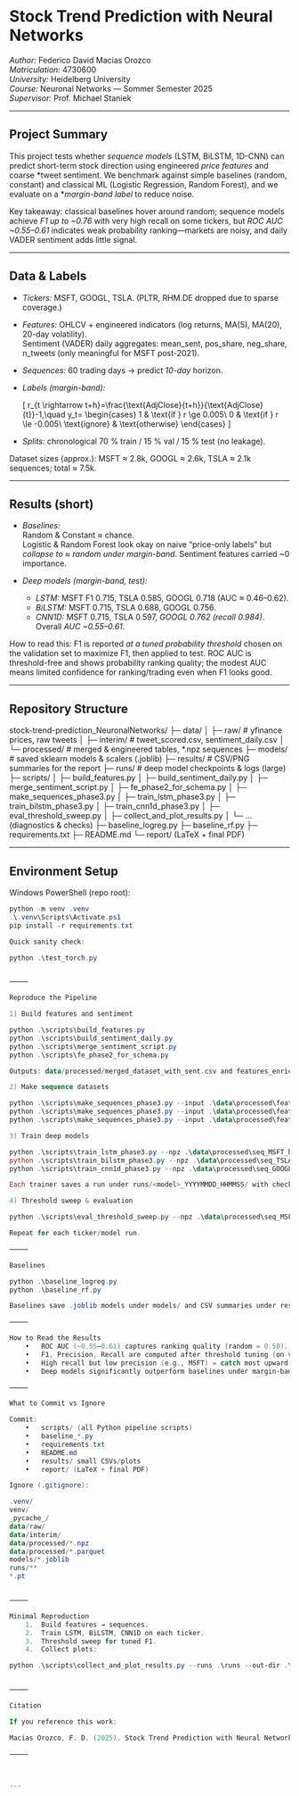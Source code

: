 

# Stock Trend Prediction with Neural Networks

*Author:* Federico David Macias Orozco  
*Matriculation:* 4730600  
*University:* Heidelberg University  
*Course:* Neuronal Networks — Sommer Semester 2025  
*Supervisor:* Prof. Michael Staniek  

---

## Project Summary

This project tests whether *sequence models* (LSTM, BiLSTM, 1D-CNN) can predict short-term stock direction using engineered *price features* and coarse *tweet sentiment. We benchmark against simple baselines (random, constant) and classical ML (Logistic Regression, Random Forest), and we evaluate on a **margin-band label* to reduce noise.

Key takeaway: classical baselines hover around random; sequence models achieve *F1 up to ~0.76* with very high recall on some tickers, but *ROC AUC ~0.55–0.61* indicates weak probability ranking—markets are noisy, and daily VADER sentiment adds little signal.

---

## Data & Labels

- *Tickers:* MSFT, GOOGL, TSLA. (PLTR, RHM.DE dropped due to sparse coverage.)
- *Features:* OHLCV + engineered indicators (log returns, MA(5), MA(20), 20-day volatility).  
  Sentiment (VADER) daily aggregates: mean_sent, pos_share, neg_share, n_tweets (only meaningful for MSFT post-2021).
- *Sequences:* 60 trading days → predict *10-day* horizon.
- *Labels (margin-band):*

  \[
  r_{t \rightarrow t+h}=\frac{\text{AdjClose}{t+h}}{\text{AdjClose}{t}}-1,\quad
  y_t=
  \begin{cases}
  1 & \text{if } r \ge 0.005\\
  0 & \text{if } r \le -0.005\\
  \text{ignore} & \text{otherwise}
  \end{cases}
  \]

- *Splits:* chronological 70 % train / 15 % val / 15 % test (no leakage).

Dataset sizes (approx.): MSFT ≈ 2.8k, GOOGL ≈ 2.6k, TSLA ≈ 2.1k sequences; total ≈ 7.5k.

---

## Results (short)

- *Baselines:*  
  Random & Constant ≈ chance.  
  Logistic & Random Forest look okay on naive “price-only labels” but *collapse to ≈ random under margin-band*. Sentiment features carried ~0 importance.

- *Deep models (margin-band, test):*
  - *LSTM:* MSFT F1 0.715, TSLA 0.585, GOOGL 0.718 (AUC ≈ 0.46–0.62).  
  - *BiLSTM:* MSFT 0.715, TSLA 0.688, GOOGL 0.756.  
  - *CNN1D:* MSFT 0.715, TSLA 0.597, *GOOGL 0.762 (recall 0.984)*.  
  Overall *AUC ~0.55–0.61*.

How to read this: F1 is reported *at a tuned probability threshold* chosen on the validation set to maximize F1, then applied to test. ROC AUC is threshold-free and shows probability ranking quality; the modest AUC means limited confidence for ranking/trading even when F1 looks good.

---

## Repository Structure

stock-trend-prediction_NeuronalNetworks/
├─ data/
│  ├─ raw/              # yfinance prices, raw tweets
│  ├─ interim/          # tweet_scored.csv, sentiment_daily.csv
│  └─ processed/        # merged & engineered tables, *.npz sequences
├─ models/              # saved sklearn models & scalers (.joblib)
├─ results/             # CSV/PNG summaries for the report
├─ runs/                # deep model checkpoints & logs (large)
├─ scripts/
│  ├─ build_features.py
│  ├─ build_sentiment_daily.py
│  ├─ merge_sentiment_script.py
│  ├─ fe_phase2_for_schema.py
│  ├─ make_sequences_phase3.py
│  ├─ train_lstm_phase3.py
│  ├─ train_bilstm_phase3.py
│  ├─ train_cnn1d_phase3.py
│  ├─ eval_threshold_sweep.py
│  ├─ collect_and_plot_results.py
│  └─ … (diagnostics & checks)
├─ baseline_logreg.py
├─ baseline_rf.py
├─ requirements.txt
├─ README.md
└─ report/ (LaTeX + final PDF)

---

## Environment Setup

Windows PowerShell (repo root):

```powershell
python -m venv .venv
.\.venv\Scripts\Activate.ps1
pip install -r requirements.txt

Quick sanity check:

python .\test_torch.py


⸻

Reproduce the Pipeline

1) Build features and sentiment

python .\scripts\build_features.py
python .\scripts\build_sentiment_daily.py
python .\scripts\merge_sentiment_script.py
python .\scripts\fe_phase2_for_schema.py

Outputs: data/processed/merged_dataset_with_sent.csv and features_enriched_schema.parquet.

2) Make sequence datasets

python .\scripts\make_sequences_phase3.py --input .\data\processed\features_enriched_schema.parquet --horizon 10 --seq-len 60 --out .\data\processed\seq_MSFT_h10_L60_MB.npz --ticker MSFT
python .\scripts\make_sequences_phase3.py --input .\data\processed\features_enriched_schema.parquet --horizon 10 --seq-len 60 --out .\data\processed\seq_TSLA_h10_L60_MB.npz --ticker TSLA
python .\scripts\make_sequences_phase3.py --input .\data\processed\features_enriched_schema.parquet --horizon 10 --seq-len 60 --out .\data\processed\seq_GOOGL_h10_L60_MB.npz --ticker GOOGL

3) Train deep models

python .\scripts\train_lstm_phase3.py --npz .\data\processed\seq_MSFT_h10_L60_MB.npz --hidden 64 --layers 1 --epochs 40 --batch 128
python .\scripts\train_bilstm_phase3.py --npz .\data\processed\seq_TSLA_h10_L60_MB.npz --hidden 64 --layers 1 --epochs 40 --batch 128 --bidir
python .\scripts\train_cnn1d_phase3.py --npz .\data\processed\seq_GOOGL_h10_L60_MB.npz --epochs 40 --batch 128

Each trainer saves a run under runs/<model>_YYYYMMDD_HHMMSS/ with checkpoints and metric logs.

4) Threshold sweep & evaluation

python .\scripts\eval_threshold_sweep.py --npz .\data\processed\seq_MSFT_h10_L60_MB.npz --run-dir .\runs\bilstm_20250930_161619 --metric f1

Repeat for each ticker/model run.

⸻

Baselines

python .\baseline_logreg.py
python .\baseline_rf.py

Baselines save .joblib models under models/ and CSV summaries under results/.

⸻

How to Read the Results
	•	ROC AUC (~0.55–0.61) captures ranking quality (random = 0.50).
	•	F1, Precision, Recall are computed after threshold tuning (on validation).
	•	High recall but low precision (e.g., MSFT) = catch most upward moves but with false alarms.
	•	Deep models significantly outperform baselines under margin-band labels.

⸻

What to Commit vs Ignore

Commit:
	•	scripts/ (all Python pipeline scripts)
	•	baseline_*.py
	•	requirements.txt
	•	README.md
	•	results/ small CSVs/plots
	•	report/ (LaTeX + final PDF)

Ignore (.gitignore):

.venv/
venv/
_pycache_/
data/raw/
data/interim/
data/processed/*.npz
data/processed/*.parquet
models/*.joblib
runs/**
*.pt


⸻

Minimal Reproduction
	1.	Build features → sequences.
	2.	Train LSTM, BiLSTM, CNN1D on each ticker.
	3.	Threshold sweep for tuned F1.
	4.	Collect plots:

python .\scripts\collect_and_plot_results.py --runs .\runs --out-dir .\results


⸻

Citation

If you reference this work:

Macias Orozco, F. D. (2025). Stock Trend Prediction with Neural Networks (Neuronal Networks, Summer Semester 2025, Heidelberg University).

⸻



---
